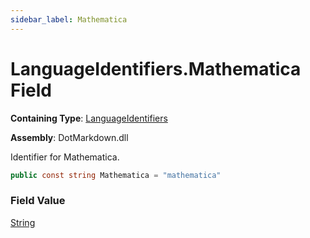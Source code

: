 ```yaml
---
sidebar_label: Mathematica
---
```


# LanguageIdentifiers\.Mathematica Field

**Containing Type**: [LanguageIdentifiers](../index.md)

**Assembly**: DotMarkdown\.dll

  
Identifier for Mathematica\.

```csharp
public const string Mathematica = "mathematica"
```

### Field Value

[String](https://docs.microsoft.com/en-us/dotnet/api/system.string)

